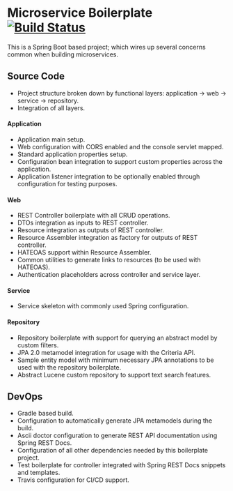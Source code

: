 # Microservice Boilerplate [![Build Status](https://travis-ci.org/marco-ruiz/microservice-boilerplate.svg?branch=master)](https://travis-ci.org/marco-ruiz/microservice-boilerplate)

This is a Spring Boot based project; which wires up several concerns common when building microservices.

## Source Code
- Project structure broken down by functional layers: application -> web -> service -> repository.
- Integration of all layers.

#### Application
- Application main setup.
- Web configuration with CORS enabled and the console servlet mapped.
- Standard application properties setup.
- Configuration bean integration to support custom properties across the application.
- Application listener integration to be optionally enabled through configuration for testing purposes. 

#### Web
- REST Controller boilerplate with all CRUD operations.
- DTOs integration as inputs to REST controller.
- Resource integration as outputs of REST controller.
- Resource Assembler integration as factory for outputs of REST controller.
- HATEOAS support within Resource Assembler.
- Common utilities to generate links to resources (to be used with HATEOAS).
- Authentication placeholders across controller and service layer.

#### Service
- Service skeleton with commonly used Spring configuration.

#### Repository
- Repository boilerplate with support for querying an abstract model by custom filters.
- JPA 2.0 metamodel integration for usage with the Criteria API.
- Sample entity model with minimum necessary JPA annotations to be used with the repository boilerplate. 
- Abstract Lucene custom repository to support text search features. 

## DevOps

- Gradle based build.
- Configuration to automatically generate JPA metamodels during the build.
- Ascii doctor configuration to generate REST API documentation using Spring REST Docs.
- Configuration of all other dependencies needed by this boilerplate project.
- Test boilerplate for controller integrated with Spring REST Docs snippets and templates. 
- Travis configuration for CI/CD support.
